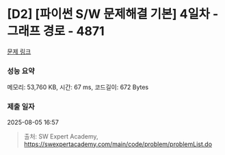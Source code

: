 # [D2] [파이썬 S/W 문제해결 기본] 4일차 - 그래프 경로 - 4871 

[문제 링크](https://swexpertacademy.com/main/code/problem/problemDetail.do?contestProbId=AWTQaUvqQdUDFAVT) 

### 성능 요약

메모리: 53,760 KB, 시간: 67 ms, 코드길이: 672 Bytes

### 제출 일자

2025-08-05 16:57



> 출처: SW Expert Academy, https://swexpertacademy.com/main/code/problem/problemList.do